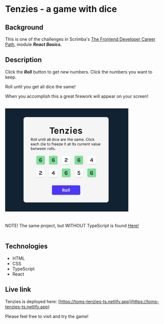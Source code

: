 # Tenzies - a game with dice

## Background
This is one of the challenges in Scrimba's <a href="https://v2.scrimba.com/the-frontend-developer-career-path-c0j">The Frontend Developer Career Path</a>, module <em><strong>React Basics.</strong></em> 

## Description

Click the ***Roll*** button to get new numbers. Click the numbers you want to keep.

Roll until you get all dice the same!

When you accomplish this a great firework will appear on your screen!

<br/>
<img src="./tenzies.png" alt="Screenshot of Tenzies game." width="400px"/>

<br/>
<br/>
<br/>
NOTE! The same project, but WITHOUT TypeScript is found <a href="https://github.com/qserena/11-tenzies/">Here!</a> 
<br/>
<br/>

## Technologies

-   HTML
-   CSS
-   TypeScript
-   React

## Live link

Tenzies is deployed here:
[https://toms-tenzies-ts.netlify.app](https://toms-tenzies-ts.netlify.app)

Please feel free to visit and try the game!
